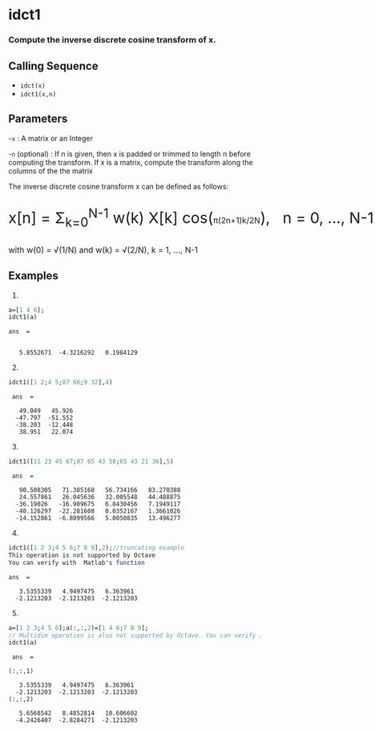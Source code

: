# idct1
### Compute the inverse discrete cosine transform of x.
## Calling Sequence
- `idct(x)`
- `idct1(x,n)`
## Parameters
-`x` : A matrix or an Integer

-`n` (optional) : If n is given, then x is padded or trimmed to length n before computing the transform. 
If x is a matrix, compute the transform along the columns of the the matrix

The inverse discrete cosine transform x can be defined as follows:


<p style="white-space: nowrap; font-size: 30px;">
    x[n] = Σ<sub>k=0</sub><sup>N-1</sup> w(k) X[k] cos(<span style="font-size: 16px;">π(2n+1)k/2N</span>), &nbsp; n = 0, ..., N-1
</p>
<p style="font-size: 16px;">with w(0) = √(1/N) and w(k) = √(2/N), k = 1, ..., N-1</p>

##  Examples
1.
```scilab
a=[1 4 6];
idct1(a)
```
```output
ans  =


   5.8552671  -4.3216292   0.1984129
```
2.
```scilab
idct1([1 2;4 5;87 66;9 32],4)
```
```output
 ans  =
                                                                                                    
   49.049   45.926
  -47.797  -51.552
  -38.203  -12.448
   38.951   22.074
```
3.
```scilab
idct1([11 23 45 67;87 65 43 58;65 43 21 36],5)
```
```output
 ans  =

   90.508305   71.385168   56.734166   83.270388
   24.557861   26.045636   32.005548   44.488875
  -36.19026   -16.909675   6.8430456   7.1949117
  -40.126297  -22.281608   0.0352167   1.3661026
  -14.152861  -6.8099566   5.0050835   13.496277
```
4.
```scilab
idct1([1 2 3;4 5 6;7 8 9],2);//truncating example 
This operation is not supported by Octave
You can verify with  Matlab's function
```
```output
ans  =

   3.5355339   4.9497475   6.363961 
  -2.1213203  -2.1213203  -2.1213203
```
5.
```scilab
a=[1 2 3;4 5 6];a(:,:,2)=[1 4 6;7 8 9];
// Multidim operation is also not supported by Octave. You can verify it with Matlab's function.
idct1(a)
```
```output
 ans  =

(:,:,1)

   3.5355339   4.9497475   6.363961 
  -2.1213203  -2.1213203  -2.1213203
(:,:,2)

   5.6568542   8.4852814   10.606602
  -4.2426407  -2.8284271  -2.1213203
```